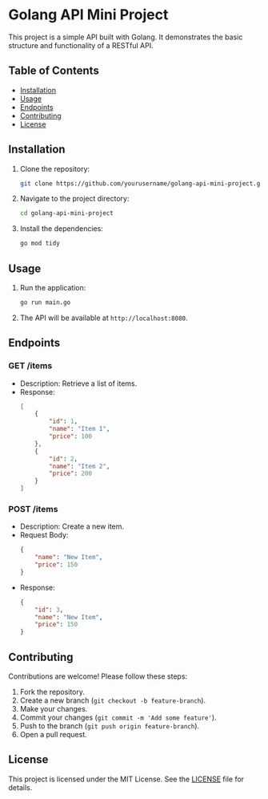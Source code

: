 # Golang API Mini Project

This project is a simple API built with Golang. It demonstrates the basic structure and functionality of a RESTful API.

## Table of Contents
- [Installation](#installation)
- [Usage](#usage)
- [Endpoints](#endpoints)
- [Contributing](#contributing)
- [License](#license)

## Installation

1. Clone the repository:
    ```sh
    git clone https://github.com/yourusername/golang-api-mini-project.git
    ```
2. Navigate to the project directory:
    ```sh
    cd golang-api-mini-project
    ```
3. Install the dependencies:
    ```sh
    go mod tidy
    ```

## Usage

1. Run the application:
    ```sh
    go run main.go
    ```
2. The API will be available at `http://localhost:8080`.

## Endpoints

### GET /items
- Description: Retrieve a list of items.
- Response:
    ```json
    [
        {
            "id": 1,
            "name": "Item 1",
            "price": 100
        },
        {
            "id": 2,
            "name": "Item 2",
            "price": 200
        }
    ]
    ```

### POST /items
- Description: Create a new item.
- Request Body:
    ```json
    {
        "name": "New Item",
        "price": 150
    }
    ```
- Response:
    ```json
    {
        "id": 3,
        "name": "New Item",
        "price": 150
    }
    ```

## Contributing

Contributions are welcome! Please follow these steps:
1. Fork the repository.
2. Create a new branch (`git checkout -b feature-branch`).
3. Make your changes.
4. Commit your changes (`git commit -m 'Add some feature'`).
5. Push to the branch (`git push origin feature-branch`).
6. Open a pull request.

## License

This project is licensed under the MIT License. See the [LICENSE](LICENSE) file for details.